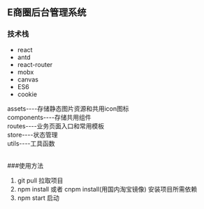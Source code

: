 ## E商圈后台管理系统

### 技术栈

 - react
 - antd
 - react-router
 - mobx
 - canvas
 - ES6
 - cookie

assets----存储静态图片资源和共用icon图标<br/>
components----存储共用组件<br/>
routes----业务页面入口和常用模板<br/> 
store----状态管理<br/>
utils----工具函数<br/>
<br/>

###使用方法
1. git pull 拉取项目
2. npm install 或者 cnpm install(用国内淘宝镜像) 安装项目所需依赖
3. npm start 启动